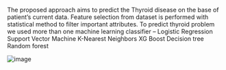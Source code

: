 The proposed approach aims to predict the Thyroid disease on the base of patient’s current data.
Feature selection from dataset is performed with statistical method to filter important attributes.
To predict thyroid problem we used more than one machine learning classifier –
Logistic Regression
Support Vector Machine
K-Nearest Neighbors
XG Boost
Decision tree
Random forest




![image](https://github.com/suryateja6302/Thyro-Check/assets/111578838/a816772b-5e32-483f-aa3c-efdecd7f6ec3)
